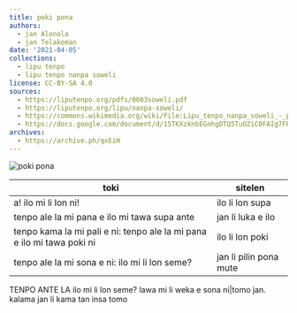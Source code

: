 ```yaml
---
title: poki pona
authors:
  - jan Alonola
  - jan Telakoman
date: '2021-04-05'
collections:
  - lipu tenpo
  - lipu tenpo nanpa soweli
license: CC-BY-SA 4.0
sources:
  - https://liputenpo.org/pdfs/0003soweli.pdf
  - https://liputenpo.org/lipu/nanpa-soweli/
  - https://commons.wikimedia.org/wiki/File:Lipu_tenpo_nanpa_soweli_-_poki_pona.png
  - https://docs.google.com/document/d/15TKXzknbEGnhgDTQ5TuOZiC0FAIg7FRYDt5M4g9EqCY
archives:
  - https://archive.ph/qxEiH
---
```


![poki pona](https://upload.wikimedia.org/wikipedia/commons/a/aa/Lipu_tenpo_nanpa_soweli_-_poki_pona.png)

toki|sitelen
---|---
a! ilo mi li lon ni!|ilo li lon supa
tenpo ale la mi pana e ilo mi tawa supa ante|jan li luka e ilo
tenpo kama la mi pali e ni: tenpo ale la mi pana e ilo mi tawa poki ni|ilo li lon poki
tenpo ale la  mi sona e ni: ilo mi li lon seme?|jan li pilin pona mute
TENPO ANTE LA
ilo mi li lon seme? lawa mi li weka e sona ni|tomo jan. kalama jan li kama tan insa tomo